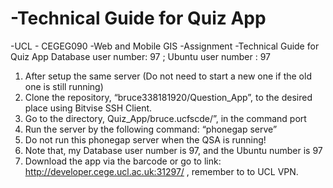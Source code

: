 # -Technical Guide for Quiz App
-UCL - CEGEG090
-Web and Mobile GIS
-Assignment
-Technical Guide for Quiz App
Database user number: 97 ; Ubuntu user number : 97

1.	After setup the same server (Do not need to start a new one if the old one is still running)
2.	Clone the repository, “bruce338181920/Question_App”, to the desired place using Bitvise SSH Client.
3.	Go to the directory, Quiz_App/bruce.ucfscde/”, in the command port 
4.	Run the server by the following command: “phonegap serve”
5.	Do not run this phonegap server when the QSA is running!
6.	Note that, my Database user number is 97, and the Ubuntu number is 97
7.	Download the app via the barcode or go to link: http://developer.cege.ucl.ac.uk:31297/ , remember to to UCL VPN.
